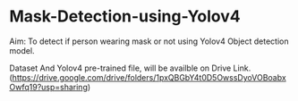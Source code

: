 # Mask-Detection-using-Yolov4
Aim: To detect if person wearing mask or not using Yolov4 Object detection model. 

Dataset And Yolov4 pre-trained file, will be availble on Drive Link. (https://drive.google.com/drive/folders/1pxQBGbY4t0D5OwssDyoVOBoabxOwfq19?usp=sharing)
